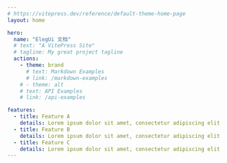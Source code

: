 ```yaml
---
# https://vitepress.dev/reference/default-theme-home-page
layout: home

hero:
  name: "ElegUi 文档"
  # text: "A VitePress Site"
  # tagline: My great project tagline
  actions:
    - theme: brand
      # text: Markdown Examples
      # link: /markdown-examples
    # - theme: alt
    # text: API Examples
    # link: /api-examples

features:
  - title: Feature A
    details: Lorem ipsum dolor sit amet, consectetur adipiscing elit
  - title: Feature B
    details: Lorem ipsum dolor sit amet, consectetur adipiscing elit
  - title: Feature C
    details: Lorem ipsum dolor sit amet, consectetur adipiscing elit
---
```

